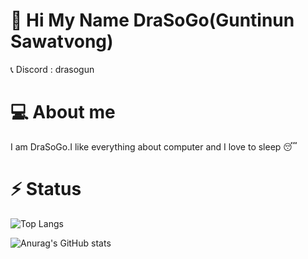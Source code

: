 # 👋 Hi My Name DraSoGo(Guntinun Sawatvong)

📞 Discord : drasogun
# 💻 About me

I am DraSoGo.I like everything about computer and I love to sleep 😴

# ⚡ Status

![Top Langs](https://github-readme-stats.vercel.app/api/top-langs/?username=DraSoGo&layout=compact&theme=midnight-purple)

![Anurag's GitHub stats](https://github-readme-stats.vercel.app/api?username=DraSoGo&show_icons=true&theme=midnight-purple)




<!--
**DraSoGo/DraSoGo** is a ✨ _special_ ✨ repository because its `README.md` (this file) appears on your GitHub profile.

Here are some ideas to get you started:

- 🔭 I’m currently working on ...
- 🌱 I’m currently learning ...
- 👯 I’m looking to collaborate on ...
- 🤔 I’m looking for help with ...
- 💬 Ask me about ...
- 📫 How to reach me: ...
- 😄 Pronouns: ...
- ⚡ Fun fact: ...
-->
